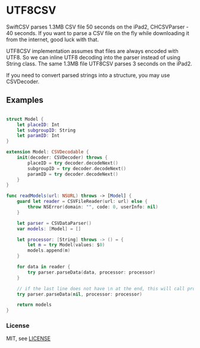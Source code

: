 UTF8CSV
==============

SwiftCSV parses 1.3MB CSV file 50 seconds on the iPad2, CHCSVParser - 40 seconds.
If you want to parse a CSV file on the fly while downloading it from the internet, good luck with that.

UTF8CSV implementation assumes that files are always encoded with UTF8. 
So we can inline UTF8 decoding into the parser instead of using String class.
The same 1.3MB file UTF8CSV parses 3 seconds on the iPad2.

If you need to convert parsed strings into a structure, you may use CSVDecoder.

## Examples

```swift

struct Model {
    let placeID: Int
    let subgroupID: String
    let paramID: Int
}

extension Model: CSVDecodable {
    init(decoder: CSVDecoder) throws {
        placeID = try decoder.decodeNext()
        subgroupID = try decoder.decodeNext()
        paramID = try decoder.decodeNext()
    }
}

func readModels(url: NSURL) throws -> [Model] {
    guard let reader = CSVFileReader(url: url) else {
        throw NSError(domain: "", code: 0, userInfo: nil)
    }

    let parser = CSVDataParser()
    var models: [Model] = []

    let processor: [String] throws -> () = {
        let m = try Model(values: $0)
        models.append(m)
    }

    for data in reader {
        try parser.parseData(data, processor: processor)
    }

    // if the last line does not have \n at the end, this will call processor one more time
    try parser.parseData(nil, processor: processor)

    return models
}
```

### License

MIT, see [LICENSE](LICENSE.md)
